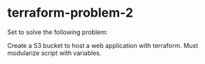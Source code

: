 # terraform-problem-2

Set to solve the following problem:

Create a S3 bucket to host a web application with terraform.
Must modularize script with variables.

